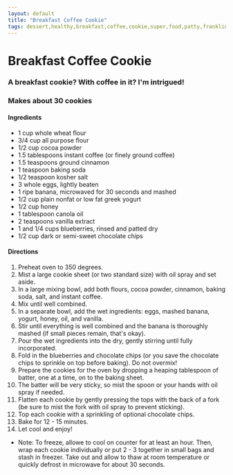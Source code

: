 ```yaml
---
layout: default
title: "Breakfast Coffee Cookie"
tags: dessert,healthy,breakfast,coffee,cookie,super,food,patty,franklin
---
```

# Breakfast Coffee Cookie

### A breakfast cookie?  With coffee in it?  I'm intrigued!

### Makes about 30 cookies
#### Ingredients
- 1 cup whole wheat flour
- 3/4 cup all purpose flour
- 1/2 cup cocoa powder
- 1.5 tablespoons instant coffee (or finely ground coffee)
- 1.5 teaspoons ground cinnamon
- 1 teaspoon baking soda
- 1/2 teaspoon kosher salt
- 3 whole eggs, lightly beaten
- 1 ripe banana, microwaved for 30 seconds and mashed
- 1/2 cup plain nonfat or low fat greek yogurt
- 1/2 cup honey
- 1 tablespoon canola oil
- 2 teaspoons vanilla extract
- 1 and 1/4 cups blueberries, rinsed and patted dry
- 1/2 cup dark or semi-sweet chocolate chips

#### Directions
1. Preheat oven to 350 degrees.
2. Mist a large cookie sheet (or two standard size) with oil spray and set aside.
3. In a large mixing bowl, add both flours, cocoa powder, cinnamon, baking soda, salt, and instant coffee.
4. Mix until well combined.
5. In a separate bowl, add the wet ingredients:  eggs, mashed banana, yogurt, honey, oil, and vanilla.
6. Stir until everything is well combined and the banana is thoroughly mashed (if small pieces remain, that's okay).
7. Pour the wet ingredients into the dry, gently stirring until fully incorporated.
8. Fold in the blueberries and chocolate chips (or you save the chocolate chips to sprinkle on top before baking). Do not overmix!
9. Prepare the cookies for the oven by dropping a heaping tablespoon of batter, one at a time, on to the baking sheet.
10. The batter will be very sticky, so mist the spoon or your hands with oil spray if needed.
11. Flatten each cookie by gently pressing the tops with the back of a fork (be sure to mist the fork with oil spray to prevent sticking).
12. Top each cookie with a sprinkling of optional chocolate chips.
13. Bake for 12 - 15 minutes.
14. Let cool and enjoy!
  * Note:  To freeze, allowe to cool on counter for at least an hour.  Then, wrap each cookie individually or put 2 - 3 together in small bags and stash in freezer.  Take out and allow to thaw at room temperature or quickly defrost in microwave for about 30 seconds.

